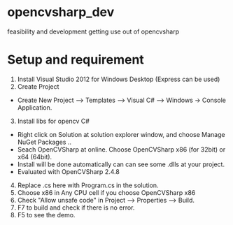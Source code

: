 opencvsharp_dev
===============

feasibility and development getting use out of opencvsharp


Setup and requirement
=====================

1) Install Visual Studio 2012 for Windows Desktop (Express can be used)
2) Create Project 
- Create New Project --> Templates --> Visual C# --> Windows -> Console Application.
3) Install libs for opencv C#
- Right click on Solution at solution explorer window, and choose Manage NuGet Packages ..
- Seach OpenCVSharp at online. Choose OpenCVSharp x86 (for 32bit) or x64 (64bit).
- Install will be done automatically can can see some .dlls at your project.
- Evaluated with OpenCVSharp 2.4.8 
4) Replace .cs here with Program.cs in the solution.
5) Choose x86 in Any CPU cell if you choose OpenCVSharp x86
6) Check "Allow unsafe code" in Project --> Properties --> Build.
7) F7 to build and check if there is no error.
8) F5 to see the demo.
